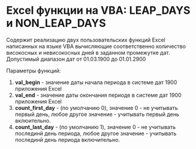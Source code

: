 # Excel функции на VBA: LEAP_DAYS и NON_LEAP_DAYS
<p>Содержит реализацию двух пользовательских функций Excel написанных на языке VBA вычисляющие соответственно количество високосных и невисокосных дней в заданном промежутке дат.
Допустимый диапазон дат от 01.03.1900 до 01.01.2900
</p>
<p>Параметры функций:</p>
<ol>
  <li><b>val_begin</b> - значение даты начала периода в системе дат 1900 приложения Excel</li>
  <li><b>val_end</b> - значение даты окончания периоде в системе дат 1900 приложения Excel</li>
 <li><b>count_first_day</b> - (по умолчанию 0), значение 0 - не учитывать первый день, любое другое значение - учитывать первый день вклюительно.</li>
  <li><b>count_last_day</b> - (по умолчанию 1), значение 0 - не учитывать послединй день периода, любое другое значение - учитывать послединй день периода включительно.</li>
</ul>
<br>

  
